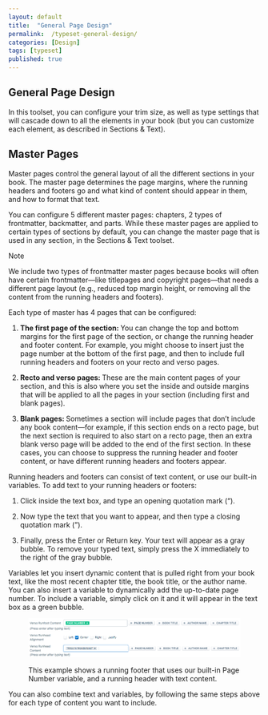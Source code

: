 ```yaml
---
layout: default
title:  "General Page Design"
permalink:  /typeset-general-design/
categories: [Design]
tags: [typeset]
published: true
---
```


<section data-type="chapter" class="hsecchapter" data-hederis-type="hsecchapter" id="typeset-general-design" data-pi-attrs="id: typeset-general-design; data-tags: typeset;" role="doc-chapter" data-tags="typeset" data-author-name=" " data-book-title=" " title="General Page Design"><h1 data-hederis-type="hblkchaptitle" class="hblkchaptitle" id="paUP6dAIa">General Page Design</h1>
    <p class="hblkp" data-hederis-type="hblkp" id="typeset-master-pages" data-pi-attrs="id: typeset-master-pages; data-tags: typeset;" data-tags="typeset">In this toolset, you can configure your trim size, as well as type settings that will cascade down to all the elements in your book (but you can customize each element, as described in Sections &amp; Text).</p>
    <h1 data-hederis-type="hblkchaptitle" class="hblkchaptitle" id="pNx42m8Bt">Master Pages</h1>
    <p class="hblkp" data-hederis-type="hblkp" id="pb7aOx9qf">Master pages control the general layout of all the different sections in your book. The master page determines the page margins, where the running headers and footers go and what kind of content should appear in them, and how to format that text.</p>
    <p class="hblkp" data-hederis-type="hblkp" id="pklKjJ8ba">You can configure 5 different master pages: chapters, 2 types of frontmatter, backmatter, and parts. While these master pages are applied to certain types of sections by default, you can change the master page that is used in any section, in the Sections &amp; Text toolset.</p>
    <aside class="hwprbox box" data-hederis-type="hwprbox" id="p1zVpIbir" data-type="sidebar"><p class="hblktype" data-hederis-type="hblktype" id="pTQJg5wtZ">Note</p>
    <p class="hblkp" data-hederis-type="hblkp" id="pVjqV16AG">We include two types of frontmatter master pages because books will often have certain frontmatter&#8212;like titlepages and copyright pages&#8212;that needs a different page layout (e.g., reduced top margin height, or removing all the content from the running headers and footers). </p>
    </aside>
    <p class="hblkp" data-hederis-type="hblkp" id="p9F0V21KY">Each type of master has 4 pages that can be configured:</p>
    <ol class="hwprnum-list" data-hederis-type="hwprnum-list" id="p15GJoyZ4"><li class="hblkoli" data-hederis-type="hblkoli" id="liAKyVLJgd"><p class="hblkoli" data-hederis-type="hblkoli" id="p5qSnRMGR"><strong data-hederis-type="hspanstrong">The first page of the section</strong><strong data-hederis-type="hspanstrong">: </strong>You can change the top and bottom margins for the first page of the section, or change the running header and footer content. For example, you might choose to insert just the page number at the bottom of the first page, and then to include full running headers and footers on your recto and verso pages.</p></li>
    <li class="hblkoli" data-hederis-type="hblkoli" id="liDyGPUMHI"><p class="hblkoli" data-hederis-type="hblkoli" id="pkDdgXb1Q"><strong data-hederis-type="hspanstrong">Recto and verso pages</strong><strong data-hederis-type="hspanstrong">: </strong>These are the main content pages of your section, and this is also where you set the inside and outside margins that will be applied to all the pages in your section (including first and blank pages).</p></li>
    <li class="hblkoli" data-hederis-type="hblkoli" id="li7crMastL"><p class="hblkoli" data-hederis-type="hblkoli" id="pfbB8QyNA"><strong data-hederis-type="hspanstrong">Blank pages</strong><strong data-hederis-type="hspanstrong">: </strong>Sometimes a section will include pages that don&#8217;t include any book content&#8212;for example, if this section ends on a recto page, but the next section is required to also start on a recto page, then an extra blank verso page will be added to the end of the first section. In these cases, you can choose to suppress the running header and footer content, or have different running headers and footers appear.</p></li>
    </ol>
    <p class="hblkp" data-hederis-type="hblkp" id="p8rjVG6D0">Running headers and footers can consist of text content, or use our built-in variables. To add text to your running headers or footers:</p>
    <ol class="hwprnum-list" data-hederis-type="hwprnum-list" id="pbST1pjio"><li class="hblkoli" data-hederis-type="hblkoli" id="liO633VA7a"><p class="hblkoli" data-hederis-type="hblkoli" id="pPnoxIKrT">Click inside the text box, and type an opening quotation mark (&#8220;).</p></li>
    <li class="hblkoli" data-hederis-type="hblkoli" id="lik8O39cjJ"><p class="hblkoli" data-hederis-type="hblkoli" id="p7qgxQLQf">Now type the text that you want to appear, and then type a closing quotation mark (&#8221;).</p></li>
    <li class="hblkoli" data-hederis-type="hblkoli" id="liC7vsMz0i"><p class="hblkoli" data-hederis-type="hblkoli" id="pnqQu6nKW">Finally, press the Enter or Return key. Your text will appear as a gray bubble. To remove your typed text, simply press the X immediately to the right of the gray bubble.</p></li>
    </ol>
    <p class="hblkp" data-hederis-type="hblkp" id="pbNQaGUyj">Variables let you insert dynamic content that is pulled right from your book text, like the most recent chapter title, the book title, or the author name. You can also insert a variable to dynamically add the up-to-date page number. To include a variable, simply click on it and it will appear in the text box as a green bubble.</p>
    <figure class="hwprfig" data-hederis-type="hwprfig" id="pS6FY1ZSk"><img data-hederis-type="hblkimg" class="hblkimg" id="pc5gj2FCF" src="/images/runheadfoot.png"/>
    <p class="hblkcaption" data-hederis-type="hblkcaption" id="pLGdg2Wpd">This example shows a running footer that uses our built-in Page Number variable, and a running header with text content.</p>
    </figure>
    <p class="hblkp" data-hederis-type="hblkp" id="pS8jp026E">You can also combine text and variables, by following the same steps above for each type of content you want to include.</p>
    </section>
    